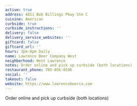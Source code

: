 ```yaml
---
active: true
address: 4811 Bob Billings Pkwy Ste C
cuisine: American
curbside: true
curbside_instructions: ''
delivery: false
delivery_service_websites: ''
giftcard: false
giftcard_url: ''
hours: 3pm-8pm Daily
name: Lawrence Beer Company West
neighborhood: West Lawrence
notes: Order online and pick up curbside (both locations)
restaurant_phone: 785-856-0596
social: ''
takeout: false
website: https://www.lawrencebeerco.com
---
```


Order online and pick up curbside (both locations)